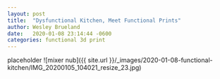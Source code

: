 ```yaml
---
layout: post
title:  "Dysfunctional Kitchen, Meet Functional Prints"
author: Wesley Brueland
date:   2020-01-08 23:14:44 -0600
categories: functional 3d print
---
```


placeholder
![mixer nub]({{ site.url }}/_images/2020-01-08-functional-kitchen/IMG_20200105_104021_resize_23.jpg)
